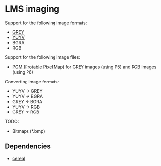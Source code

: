 # LMS imaging

Support for the following image formats:
- [GREY](http://linuxtv.org/downloads/v4l-dvb-apis/V4L2-PIX-FMT-GREY.html)
- [YUYV](http://linuxtv.org/downloads/v4l-dvb-apis/V4L2-PIX-FMT-YUYV.html)
- BGRA
- RGB

Support for the following image files:
- [PGM (Protable Pixel Map)](http://en.wikipedia.org/wiki/Netpbm_format) for GREY images (using P5) and RGB images (using P6)

Converting image formats:
- YUYV -> GREY
- YUYV -> BGRA
- GREY -> BGRA
- YUYV -> RGB
- GREY -> RGB

TODO:
- Bitmaps (*.bmp)

## Dependencies
- [cereal](https://github.com/syxolk/cereal)
